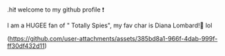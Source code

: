 .hi❗ 
welcome to my github profile ❗

I am a HUGEE fan of " Totally Spies", my fav char is Diana Lombard!💖
lol
 
(https://github.com/user-attachments/assets/385bd8a1-966f-4dab-999f-ff30df432d11)
